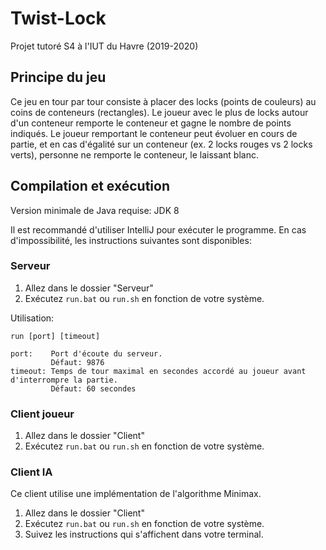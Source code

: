 # Twist-Lock
Projet tutoré S4 à l'IUT du Havre (2019-2020)

## Principe du jeu

Ce jeu en tour par tour consiste à placer des locks (points de couleurs) au coins de conteneurs (rectangles). Le joueur avec le plus de locks autour d'un conteneur remporte le conteneur et gagne le nombre de points indiqués. Le joueur remportant le conteneur peut évoluer en cours de partie, et en cas d'égalité sur un conteneur (ex. 2 locks rouges vs 2 locks verts), personne ne remporte le conteneur, le laissant blanc.

## Compilation et exécution

Version minimale de Java requise: JDK 8

Il est recommandé d'utiliser IntelliJ pour exécuter le programme. En cas d'impossibilité, les instructions suivantes sont disponibles: 

### Serveur

1. Allez dans le dossier "Serveur"
2. Exécutez `run.bat` ou `run.sh` en fonction de votre système.

Utilisation:

```
run [port] [timeout]

port:    Port d'écoute du serveur. 
         Défaut: 9876
timeout: Temps de tour maximal en secondes accordé au joueur avant d'interrompre la partie.
         Défaut: 60 secondes
```

### Client joueur

1. Allez dans le dossier "Client"
2. Exécutez `run.bat` ou `run.sh` en fonction de votre système.

### Client IA

Ce client utilise une implémentation de l'algorithme Minimax.

1. Allez dans le dossier "Client"
2. Exécutez `run.bat` ou `run.sh` en fonction de votre système.
3. Suivez les instructions qui s'affichent dans votre terminal.
